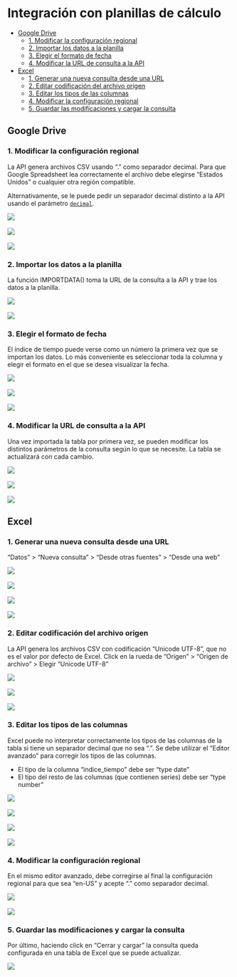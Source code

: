 # Integración con planillas de cálculo

<!-- START doctoc generated TOC please keep comment here to allow auto update -->
<!-- DON'T EDIT THIS SECTION, INSTEAD RE-RUN doctoc TO UPDATE -->
 

- [Google Drive](#google-drive)
    - [1. Modificar la configuración regional](#1-modificar-la-configuracion-regional)
    - [2. Importar los datos a la planilla](#2-importar-los-datos-a-la-planilla)
    - [3. Elegir el formato de fecha](#3-elegir-el-formato-de-fecha)
    - [4. Modificar la URL de consulta a la API](#4-modificar-la-url-de-consulta-a-la-api)
- [Excel](#excel)
    - [1. Generar una nueva consulta desde una URL](#1-generar-una-nueva-consulta-desde-una-url)
    - [2. Editar codificación del archivo origen](#2-editar-codificacion-del-archivo-origen)
    - [3. Editar los tipos de las columnas](#3-editar-los-tipos-de-las-columnas)
    - [4. Modificar la configuración regional](#4-modificar-la-configuracion-regional)
    - [5. Guardar las modificaciones y cargar la consulta](#5-guardar-las-modificaciones-y-cargar-la-consulta)

<!-- END doctoc generated TOC please keep comment here to allow auto update -->

## Google Drive

### 1. Modificar la configuración regional

La API genera archivos CSV usando “.” como separador decimal. Para que Google Spreadsheet lea correctamente el archivo debe elegirse “Estados Unidos” o cualquier otra región compatible.

Alternativamente, se le puede pedir un separador decimal distinto a la API usando el parámetro [`decimal`](reference/api_reference.md#decimal).

![](assets/google_drive_letra_1.png)
<br><br>
![](assets/google_drive_letra_2.png)
<br><br>
![](assets/google_drive_letra_3.png)

### 2. Importar los datos a la planilla

La función IMPORTDATA() toma la URL de la consulta a la API y trae los datos a la planilla.

![](assets/google_drive_letra_4.png)
<br><br>
![](assets/google_drive_letra_5.png)

### 3. Elegir el formato de fecha

El índice de tiempo puede verse como un número la primera vez que se importan los datos. Lo más conveniente es seleccionar toda la columna y elegir el formato en el que se desea visualizar la fecha.

![](assets/google_drive_letra_6.png)
<br><br>
![](assets/google_drive_letra_7.png)
<br><br>
![](assets/google_drive_letra_8.png)

### 4. Modificar la URL de consulta a la API

Una vez importada la tabla por primera vez, se pueden modificar los distintos parámetros de la consulta según lo que se necesite. La tabla se actualizará con cada cambio.

![](assets/google_drive_letra_9.png)
<br><br>
![](assets/google_drive_letra_10.png)
<br><br>
![](assets/google_drive_letra_11.png)

## Excel

### 1. Generar una nueva consulta desde una URL

“Datos” > “Nueva consulta” > “Desde otras fuentes” > “Desde una web”

![](assets/excel_letra_1.png)
<br><br>
![](assets/excel_letra_2.png)
<br><br>
![](assets/excel_letra_3.png)
<br><br>
![](assets/excel_letra_4.png)

### 2. Editar codificación del archivo origen

La API genera los archivos CSV con codificación “Unicode UTF-8”, que no es el valor por defecto de Excel. Click en la rueda de “Origen” > “Origen de archivo” > Elegir “Unicode UTF-8”

![](assets/excel_letra_5.png)
<br><br>
![](assets/excel_letra_6.png)
<br><br>
![](assets/excel_letra_7.png)

### 3. Editar los tipos de las columnas

Excel puede no interpretar correctamente los tipos de las columnas de la tabla si tiene un separador decimal que no sea “.”. Se debe utilizar el “Editor avanzado” para corregir los tipos de las columnas.

* El tipo de la columna “indice_tiempo” debe ser “type date”
* El tipo del resto de las columnas (que contienen series) debe ser “type number”

![](assets/excel_letra_8.png)
<br><br>
![](assets/excel_letra_9.png)
<br><br>
![](assets/excel_letra_10.png)
<br><br>
![](assets/excel_letra_11.png)

### 4. Modificar la configuración regional

En el mismo editor avanzado, debe corregirse al final la configuración regional para que sea “en-US” y acepte “.” como separador decimal.

![](assets/excel_letra_12.png)
<br><br>
![](assets/excel_letra_13.png)

### 5. Guardar las modificaciones y cargar la consulta

Por último, haciendo click en “Cerrar y cargar” la consulta queda configurada en una tabla de Excel que se puede actualizar.

![](assets/excel_letra_14.png)
